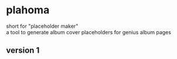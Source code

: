 # plahoma
short for "placeholder maker"<br>
a tool to generate album cover placeholders for genius album pages

## version 1
